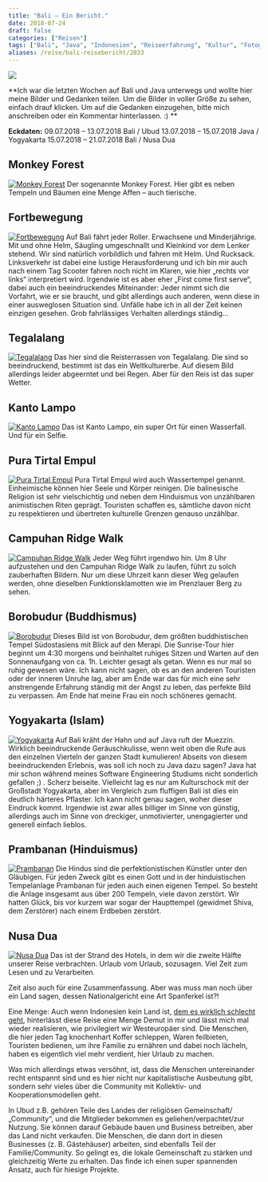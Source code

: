 ```yaml
---
title: "Bali – Ein Bericht."
date: 2018-07-24
draft: false
categories: ["Reisen"]
tags: ["Bali", "Java", "Indonesien", "Reiseerfahrung", "Kultur", "Fotografie"]
aliases: /reise/bali-reisebericht/2033
---
```


![](/images/bali.jpg)

**Ich war die letzten Wochen auf Bali und Java unterwegs und wollte hier meine Bilder und Gedanken teilen. Um die Bilder in voller Größe zu sehen, einfach drauf klicken. Um auf die Gedanken einzugehen, bitte mich anschreiben oder ein Kommentar hinterlassen. :) **

**Eckdaten:**
09.07.2018 – 13.07.2018 Bali / Ubud
13.07.2018 – 15.07.2018 Java / Yogyakarta
15.07.2018 – 21.07.2018 Bali / Nusa Dua

## Monkey Forest

[![Monkey Forest](/images/IMG_7735-1024x427.jpg)](https://klaus-breyer.de/wp-content/uploads/2018/07/IMG_7735.jpg)
Der sogenannte Monkey Forest. Hier gibt es neben Tempeln und Bäumen eine Menge Affen – auch tierische.

## Fortbewegung

[![Fortbewegung](/images/IMG_7817-1024x420.jpg)](https://klaus-breyer.de/wp-content/uploads/2018/07/IMG_7817.jpg)
Auf Bali fährt jeder Roller. Erwachsene und Minderjährige. Mit und ohne Helm, Säugling umgeschnallt und Kleinkind vor dem Lenker stehend. Wir sind natürlich vorbildlich und fahren mit Helm. Und Rucksack.
Linksverkehr ist dabei eine lustige Herausforderung und ich bin mir auch nach einem Tag Scooter fahren noch nicht im Klaren, wie hier „rechts vor links“ interpretiert wird. Irgendwie ist es aber eher „First come first serve“, dabei auch ein beeindruckendes Miteinander: Jeder nimmt sich die Vorfahrt, wie er sie braucht, und gibt allerdings auch anderen, wenn diese in einer ausweglosen Situation sind. Unfälle habe ich in all der Zeit keinen einzigen gesehen. Grob fahrlässiges Verhalten allerdings ständig...

## Tegalalang

[![Tegalalang](/images/IMG_7820-1024x551.jpg)](https://klaus-breyer.de/wp-content/uploads/2018/07/IMG_7820.jpg)
Das hier sind die Reisterrassen von Tegalalang. Die sind so beeindruckend, bestimmt ist das ein Weltkulturerbe. Auf diesem Bild allerdings leider abgeerntet und bei Regen. Aber für den Reis ist das super Wetter.

## Kanto Lampo

[![Kanto Lampo](/images/IMG_7875-1024x442.jpg)](https://klaus-breyer.de/wp-content/uploads/2018/07/IMG_7875.jpg)
Das ist Kanto Lampo, ein super Ort für einen Wasserfall. Und für ein Selfie.

## Pura Tirtal Empul

[![Pura Tirtal Empul](/images/IMG_7861-1024x533.jpg)](https://klaus-breyer.de/wp-content/uploads/2018/07/IMG_7861.jpg)
Pura Tirtal Empul wird auch Wassertempel genannt. Einheimische können hier Seele und Körper reinigen. Die balinesische Religion ist sehr vielschichtig und neben dem Hinduismus von unzählbaren animistischen Riten geprägt. Touristen schaffen es, sämtliche davon nicht zu respektieren und übertreten kulturelle Grenzen genauso unzählbar.

## Campuhan Ridge Walk

[![Campuhan Ridge Walk](/images/IMG_7944-1024x543.jpg)](https://klaus-breyer.de/wp-content/uploads/2018/07/IMG_7944.jpg)
Jeder Weg führt irgendwo hin. Um 8 Uhr aufzustehen und den Campuhan Ridge Walk zu laufen, führt zu solch zauberhaften Bildern. Nur um diese Uhrzeit kann dieser Weg gelaufen werden, ohne dieselben Funktionsklamotten wie im Prenzlauer Berg zu sehen.

## Borobudur (Buddhismus)

[![Borobudur](/images/IMG_8238-1024x439.jpg)](https://klaus-breyer.de/wp-content/uploads/2018/07/IMG_8238.jpg)
Dieses Bild ist von Borobudur, dem größten buddhistischen Tempel Südostasiens mit Blick auf den Merapi. Die Sunrise-Tour hier beginnt um 4:30 morgens und beinhaltet ruhiges Sitzen und Warten auf den Sonnenaufgang von ca. 1h. Leichter gesagt als getan. Wenn es nur mal so ruhig gewesen wäre. Ich kann nicht sagen, ob es an den anderen Touristen oder der inneren Unruhe lag, aber am Ende war das für mich eine sehr anstrengende Erfahrung ständig mit der Angst zu leben, das perfekte Bild zu verpassen. Am Ende hat meine Frau ein noch schöneres gemacht.

## Yogyakarta (Islam)

[![Yogyakarta](/images/IMG_8290-1024x473.jpg)](https://klaus-breyer.de/wp-content/uploads/2018/07/IMG_8290.jpg)
Auf Bali kräht der Hahn und auf Java ruft der Muezzin. Wirklich beeindruckende Geräuschkulisse, wenn weit oben die Rufe aus den einzelnen Vierteln der ganzen Stadt kumulieren!
Abseits von diesem beeindruckenden Erlebnis, was soll ich noch zu Java dazu sagen? Java hat mir schon während meines Software Engineering Studiums nicht sonderlich gefallen ;) . Scherz beiseite. Vielleicht lag es nur am Kulturschock mit der Großstadt Yogyakarta, aber im Vergleich zum fluffigen Bali ist dies ein deutlich härteres Pflaster. Ich kann nicht genau sagen, woher dieser Eindruck kommt. Irgendwie ist zwar alles billiger im Sinne von günstig, allerdings auch im Sinne von dreckiger, unmotivierter, unengagierter und generell einfach lieblos.

## Prambanan (Hinduismus)

[![Prambanan](/images/IMG_8322-1024x509.jpg)](https://klaus-breyer.de/wp-content/uploads/2018/07/IMG_8322.jpg)
Die Hindus sind die perfektionistischen Künstler unter den Gläubigen. Für jeden Zweck gibt es einen Gott und in der hinduistischen Tempelanlage Prambanan für jeden auch einen eigenen Tempel. So besteht die Anlage insgesamt aus über 200 Tempeln, viele davon zerstört. Wir hatten Glück, bis vor kurzem war sogar der Haupttempel (gewidmet Shiva, dem Zerstörer) nach einem Erdbeben zerstört.

## Nusa Dua

[![Nusa Dua](/images/IMG_8873-1024x401.jpg)](https://klaus-breyer.de/wp-content/uploads/2018/07/IMG_8873.jpg)
Das ist der Strand des Hotels, in dem wir die zweite Hälfte unserer Reise verbrachten. Urlaub vom Urlaub, sozusagen. Viel Zeit zum Lesen und zu Verarbeiten.

Zeit also auch für eine Zusammenfassung. Aber was muss man noch über ein Land sagen, dessen Nationalgericht eine Art Spanferkel ist?!

Eine Menge: Auch wenn Indonesien kein Land ist, [dem es wirklich schlecht geht](https://de.wikipedia.org/wiki/Next_Eleven), hinterlässt diese Reise eine Menge Demut in mir und lässt mich mal wieder realisieren, wie privilegiert wir Westeuropäer sind. Die Menschen, die hier jeden Tag knochenhart Koffer schleppen, Waren feilbieten, Touristen bedienen, um ihre Familie zu ernähren und dabei noch lächeln, haben es eigentlich viel mehr verdient, hier Urlaub zu machen.

Was mich allerdings etwas versöhnt, ist, dass die Menschen untereinander recht entspannt sind und es hier nicht nur kapitalistische Ausbeutung gibt, sondern sehr vieles über die Community mit Kollektiv- und Kooperationsmodellen geht.

In Ubud z.B. gehören Teile des Landes der religiösen Gemeinschaft/„Community“, und die Mitglieder bekommen es geliehen/verpachtet/zur Nutzung. Sie können darauf Gebäude bauen und Business betreiben, aber das Land nicht verkaufen. Die Menschen, die dann dort in diesen Businesses (z. B. Gästehäuser) arbeiten, sind ebenfalls Teil der Familie/Community. So gelingt es, die lokale Gemeinschaft zu stärken und gleichzeitig Werte zu erhalten. Das finde ich einen super spannenden Ansatz, auch für hiesige Projekte.
